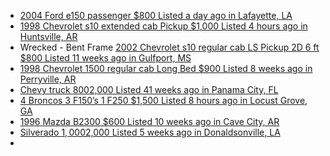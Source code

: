 - [2004 Ford e150 passenger $800 Listed a day ago in Lafayette, LA](https://www.facebook.com/marketplace/item/3651792531789244)
- [1998 Chevrolet s10 extended cab Pickup $1,000 Listed 4 hours ago in Huntsville, AR](https://www.facebook.com/marketplace/item/1067356858840770)
- Wrecked - Bent Frame [2002 Chevrolet s10 regular cab LS Pickup 2D 6 ft $800 Listed 11 weeks ago in Gulfport, MS](https://www.facebook.com/marketplace/item/1710044549625740)
- [1998 Chevrolet 1500 regular cab Long Bed $900 Listed 8 weeks ago in Perryville, AR](https://www.facebook.com/marketplace/item/2134913823646435)
- [Chevy truck $800$2,000 Listed 41 weeks ago in Panama City, FL](https://www.facebook.com/marketplace/item/1072774281108268)
- [4 Broncos 3 F150’s 1 F250 $1,500 Listed 8 hours ago in Locust Grove, GA](https://www.facebook.com/marketplace/item/1744799312823195)
- [1996 Mazda B2300 $600 Listed 10 weeks ago in Cave City, AR](https://www.facebook.com/marketplace/item/9799292213498529)
- [Silverado $1,000$2,000 Listed 5 weeks ago in Donaldsonville, LA](https://www.facebook.com/marketplace/item/722254616998739)
- [](url)
